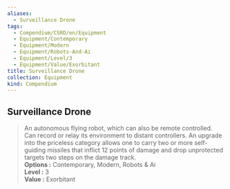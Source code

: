 ```yaml
---
aliases:
  - Surveillance Drone
tags:
  - Compendium/CSRD/en/Equipment
  - Equipment/Contemporary
  - Equipment/Modern
  - Equipment/Robots-And-Ai
  - Equipment/Level/3
  - Equipment/Value/Exorbitant
title: Surveillance Drone
collection: Equipment
kind: Compendium
---
```

## Surveillance Drone  
  
>An autonomous flying robot, which can also be remote controlled. Can record or relay its environment to distant controllers. An upgrade into the priceless category allows one to carry two or more self-guiding missiles that inflict 12 points of damage and drop unprotected targets two steps on the damage track.  
> **Options :** Contemporary, Modern, Robots & Ai  
> **Level :** 3  
> **Value :** Exorbitant